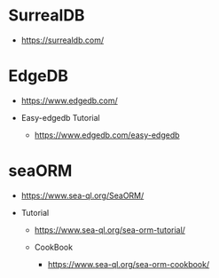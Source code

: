 # SurrealDB

- https://surrealdb.com/

# EdgeDB

-  https://www.edgedb.com/

- Easy-edgedb Tutorial
  - https://www.edgedb.com/easy-edgedb


# seaORM

- https://www.sea-ql.org/SeaORM/

- Tutorial
  - https://www.sea-ql.org/sea-orm-tutorial/

  - CookBook

    - https://www.sea-ql.org/sea-orm-cookbook/
    
